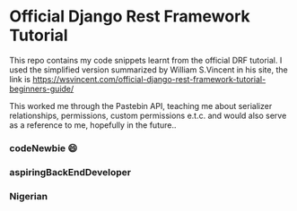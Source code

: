 # Official Django Rest Framework Tutorial

This repo contains my code snippets learnt from the official DRF tutorial.
I used the simplified version summarized by William S.Vincent in his site, the link is https://wsvincent.com/official-django-rest-framework-tutorial-beginners-guide/

This worked me through the Pastebin API, teaching me about serializer relationships, permissions, custom permissions e.t.c. and would also serve as a reference to me, hopefully in the future..

### codeNewbie :smile:
### aspiringBackEndDeveloper
### Nigerian
